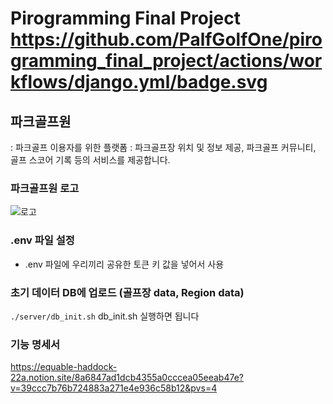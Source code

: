 # Pirogramming Final Project https://github.com/PalfGolfOne/pirogramming_final_project/actions/workflows/django.yml/badge.svg
## 파크골프원 
: 파크골프 이용자를 위한 플랫폼
: 파크골프장 위치 및 정보 제공, 파크골프 커뮤니티, 골프 스코어 기록 등의 서비스를 제공합니다.

### 파크골프원 로고
![로고](./docs/parkgolfone_logo.gif)

### .env 파일 설정
- .env 파일에 우리끼리 공유한 토큰 키 값을 넣어서 사용

### 초기 데이터 DB에 업로드 (골프장 data, Region data)
`./server/db_init.sh`
db_init.sh 실행하면 됩니다

### 기능 명세서
https://equable-haddock-22a.notion.site/8a6847ad1dcb4355a0cccea05eeab47e?v=39ccc7b76b724883a271e4e936c58b12&pvs=4
